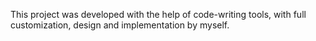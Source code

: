 This project was developed with the help of code-writing tools, with full customization, design and implementation by myself.
